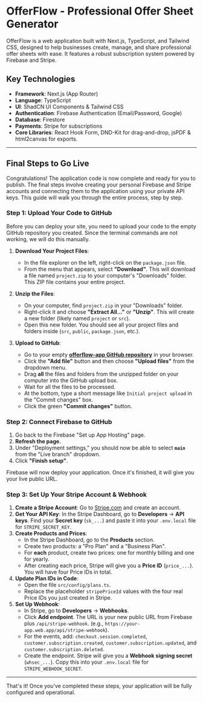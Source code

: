 # OfferFlow - Professional Offer Sheet Generator

OfferFlow is a web application built with Next.js, TypeScript, and Tailwind CSS, designed to help businesses create, manage, and share professional offer sheets with ease. It features a robust subscription system powered by Firebase and Stripe.

## Key Technologies

- **Framework**: Next.js (App Router)
- **Language**: TypeScript
- **UI**: ShadCN UI Components & Tailwind CSS
- **Authentication**: Firebase Authentication (Email/Password, Google)
- **Database**: Firestore
- **Payments**: Stripe for subscriptions
- **Core Libraries**: React Hook Form, DND-Kit for drag-and-drop, jsPDF & html2canvas for exports.

---

## Final Steps to Go Live

Congratulations! The application code is now complete and ready for you to publish. The final steps involve creating your personal Firebase and Stripe accounts and connecting them to the application using your private API keys. This guide will walk you through the entire process, step by step.

### **Step 1: Upload Your Code to GitHub**

Before you can deploy your site, you need to upload your code to the empty GitHub repository you created. Since the terminal commands are not working, we will do this manually.

1.  **Download Your Project Files**:
    *   In the file explorer on the left, right-click on the `package.json` file.
    *   From the menu that appears, select **"Download"**. This will download a file named `project.zip` to your computer's "Downloads" folder. This ZIP file contains your entire project.

2.  **Unzip the Files**:
    *   On your computer, find `project.zip` in your "Downloads" folder.
    *   Right-click it and choose **"Extract All..."** or **"Unzip"**. This will create a new folder (likely named `project` or `src`).
    *   Open this new folder. You should see all your project files and folders inside (`src`, `public`, `package.json`, etc.).

3.  **Upload to GitHub**:
    *   Go to your empty **[offerflow-app GitHub repository](https://github.com/OfferFlowApp/offerflow-app)** in your browser.
    *   Click the **"Add file"** button and then choose **"Upload files"** from the dropdown menu.
    *   Drag **all** the files and folders from the unzipped folder on your computer into the GitHub upload box.
    *   Wait for all the files to be processed.
    *   At the bottom, type a short message like `Initial project upload` in the "Commit changes" box.
    *   Click the green **"Commit changes"** button.

### **Step 2: Connect Firebase to GitHub**

1.  Go back to the Firebase "Set up App Hosting" page.
2.  **Refresh the page.**
3.  Under "Deployment settings," you should now be able to select **`main`** from the "Live branch" dropdown.
4.  Click **"Finish setup"**.

Firebase will now deploy your application. Once it's finished, it will give you your live public URL.

### **Step 3: Set Up Your Stripe Account & Webhook**

1.  **Create a Stripe Account**: Go to [Stripe.com](https://dashboard.stripe.com/register) and create an account.
2.  **Get Your API Key**: In the Stripe Dashboard, go to **Developers** -> **API keys**. Find your **Secret key** (`sk_...`) and paste it into your `.env.local` file for `STRIPE_SECRET_KEY`.
3.  **Create Products and Prices**:
    *   In the Stripe Dashboard, go to the **Products** section.
    *   Create two products: a "Pro Plan" and a "Business Plan".
    *   For **each** product, create two prices: one for monthly billing and one for yearly.
    *   After creating each price, Stripe will give you a **Price ID** (`price_...`). You will have four Price IDs in total.
4.  **Update Plan IDs in Code**:
    *   Open the file `src/config/plans.ts`.
    *   Replace the placeholder `stripePriceId` values with the four real Price IDs you just created in Stripe.
5.  **Set Up Webhook**:
    *   In Stripe, go to **Developers** -> **Webhooks**.
    *   Click **Add endpoint**. The URL is your new public URL from Firebase plus `/api/stripe-webhook`. (e.g., `https://your-app.web.app/api/stripe-webhook`).
    *   For the events, add: `checkout.session.completed`, `customer.subscription.created`, `customer.subscription.updated`, and `customer.subscription.deleted`.
    *   Create the endpoint. Stripe will give you a **Webhook signing secret** (`whsec_...`). Copy this into your `.env.local` file for `STRIPE_WEBHOOK_SECRET`.

---

That's it! Once you've completed these steps, your application will be fully configured and operational.
